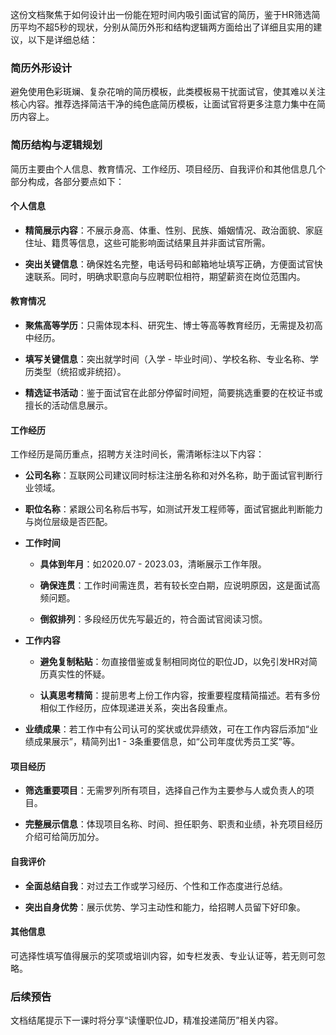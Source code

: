 这份文档聚焦于如何设计出一份能在短时间内吸引面试官的简历，鉴于HR筛选简历平均不超5秒的现状，分别从简历外形和结构逻辑两方面给出了详细且实用的建议，以下是详细总结：

  

### 简历外形设计

避免使用色彩斑斓、复杂花哨的简历模板，此类模板易干扰面试官，使其难以关注核心内容。推荐选择简洁干净的纯色底简历模板，让面试官将更多注意力集中在简历内容上。

  

### 简历结构与逻辑规划

简历主要由个人信息、教育情况、工作经历、项目经历、自我评价和其他信息几个部分构成，各部分要点如下：

  

#### 个人信息

- **精简展示内容**：不展示身高、体重、性别、民族、婚姻情况、政治面貌、家庭住址、籍贯等信息，这些可能影响面试结果且并非面试官所需。
    
- **突出关键信息**：确保姓名完整，电话号码和邮箱地址填写正确，方便面试官快速联系。同时，明确求职意向与应聘职位相符，期望薪资在岗位范围内。
    

  

#### 教育情况

- **聚焦高等学历**：只需体现本科、研究生、博士等高等教育经历，无需提及初高中经历。
    
- **填写关键信息**：突出就学时间（入学 - 毕业时间）、学校名称、专业名称、学历类型（统招或非统招）。
    
- **精选证书活动**：鉴于面试官在此部分停留时间短，简要挑选重要的在校证书或擅长的活动信息展示。
    

  

#### 工作经历

工作经历是简历重点，招聘方关注时间长，需清晰标注以下内容：

- **公司名称**：互联网公司建议同时标注注册名称和对外名称，助于面试官判断行业领域。
    
- **职位名称**：紧跟公司名称后书写，如测试开发工程师等，面试官据此判断能力与岗位层级是否匹配。
    
- **工作时间**
    
    - **具体到年月**：如2020.07 - 2023.03，清晰展示工作年限。
        
    - **确保连贯**：工作时间需连贯，若有较长空白期，应说明原因，这是面试高频问题。
        
    - **倒叙排列**：多段经历优先写最近的，符合面试官阅读习惯。
        
- **工作内容**
    
    - **避免复制粘贴**：勿直接借鉴或复制相同岗位的职位JD，以免引发HR对简历真实性的怀疑。
        
    - **认真思考精简**：提前思考上份工作内容，按重要程度精简描述。若有多份相似工作经历，应体现递进关系，突出各段重点。
        
- **业绩成果**：若工作中有公司认可的奖状或优异绩效，可在工作内容后添加“业绩成果展示”，精简列出1 - 3条重要信息，如“公司年度优秀员工奖”等。
    

  

#### 项目经历

- **筛选重要项目**：无需罗列所有项目，选择自己作为主要参与人或负责人的项目。
    
- **完整展示信息**：体现项目名称、时间、担任职务、职责和业绩，补充项目经历介绍可给简历加分。
    

  

#### 自我评价

- **全面总结自我**：对过去工作或学习经历、个性和工作态度进行总结。
    
- **突出自身优势**：展示优势、学习主动性和能力，给招聘人员留下好印象。
    

  

#### 其他信息

可选择性填写值得展示的奖项或培训内容，如专栏发表、专业认证等，若无则可忽略。

  

### 后续预告

文档结尾提示下一课时将分享“读懂职位JD，精准投递简历”相关内容。